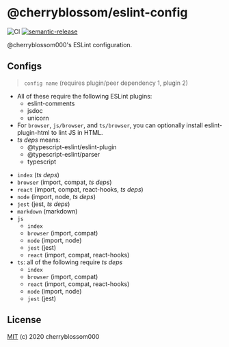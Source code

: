 # @cherryblossom/eslint-config

![CI](https://github.com/cherryblossom000/eslint-config/workflows/CI/badge.svg) [![semantic-release](https://img.shields.io/badge/%20%20%F0%9F%93%A6%F0%9F%9A%80-semantic--release-e10079.svg)](https://github.com/semantic-release/semantic-release)

@cherryblossom000's ESLint configuration.

## Configs

> `config name` (requires plugin/peer dependency 1, plugin 2)

- All of these require the following ESLint plugins:
  - eslint-comments
  - jsdoc
  - unicorn
- For `browser`, `js/browser`, and `ts/browser`, you can optionally install eslint-plugin-html to lint JS in HTML.
- *ts deps* means:
  - @typescript-eslint/eslint-plugin
  - @typescript-eslint/parser
  - typescript

<!-- -->

- `index` (*ts deps*)
- `browser` (import, compat, *ts deps*)
- `react` (import, compat, react-hooks, *ts deps*)
- `node` (import, node, *ts deps*)
- `jest` (jest, *ts deps*)
- `markdown` (markdown)
- `js`
  - `index`
  - `browser` (import, compat)
  - `node` (import, node)
  - `jest` (jest)
  - `react` (import, compat, react-hooks)
- `ts`: all of the following require *ts deps*
  - `index`
  - `browser` (import, compat)
  - `react` (import, compat, react-hooks)
  - `node` (import, node)
  - `jest` (jest)

## License

[MIT](LICENSE) (c) 2020 cherryblossom000
